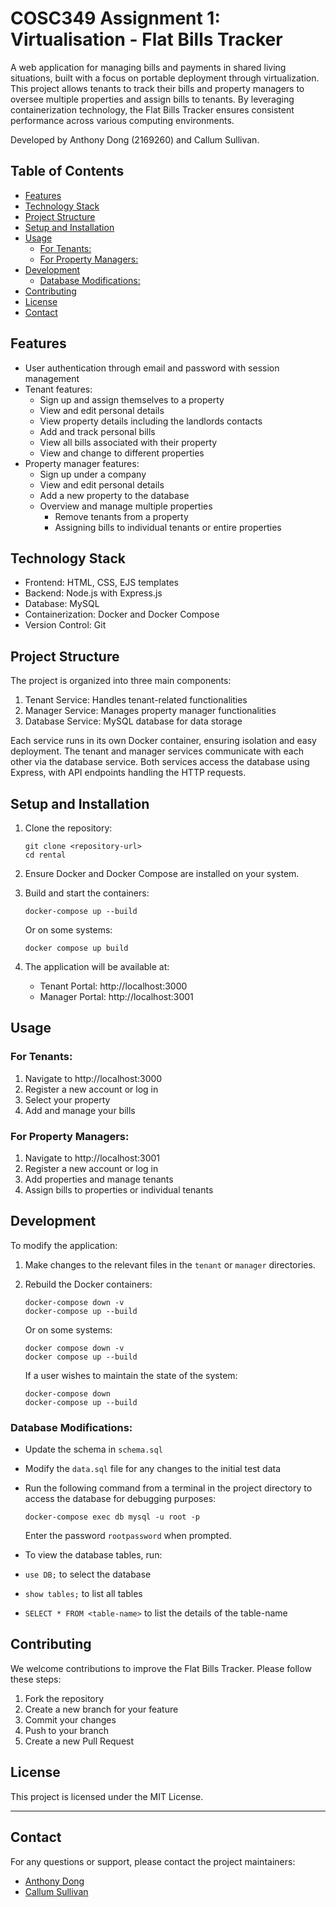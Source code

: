 # COSC349 Assignment 1: Virtualisation - Flat Bills Tracker <!-- omit in toc! -->

A web application for managing bills and payments in shared living situations, built with a focus on portable deployment through virtualization. This project allows tenants to track their bills and property managers to oversee multiple properties and assign bills to tenants. By leveraging containerization technology, the Flat Bills Tracker ensures consistent performance across various computing environments. 

Developed by Anthony Dong (2169260) and Callum Sullivan.

## Table of Contents <!-- omit in toc -->
- [Features](#features)
- [Technology Stack](#technology-stack)
- [Project Structure](#project-structure)
- [Setup and Installation](#setup-and-installation)
- [Usage](#usage)
  - [For Tenants:](#for-tenants)
  - [For Property Managers:](#for-property-managers)
- [Development](#development)
  - [Database Modifications:](#database-modifications)
- [Contributing](#contributing)
- [License](#license)
- [Contact](#contact)

## Features
- User authentication through email and password with session management
- Tenant features:
  - Sign up and assign themselves to a property
  - View and edit personal details
  - View property details including the landlords contacts
  - Add and track personal bills
  - View all bills associated with their property
  - View and change to different properties
- Property manager features:
  - Sign up under a company
  - View and edit personal details
  - Add a new property to the database
  - Overview and manage multiple properties
    - Remove tenants from a property
    - Assigning bills to individual tenants or entire properties

## Technology Stack

- Frontend: HTML, CSS, EJS templates
- Backend: Node.js with Express.js
- Database: MySQL
- Containerization: Docker and Docker Compose
- Version Control: Git

## Project Structure

The project is organized into three main components:

1. Tenant Service: Handles tenant-related functionalities
2. Manager Service: Manages property manager functionalities
3. Database Service: MySQL database for data storage

Each service runs in its own Docker container, ensuring isolation and easy deployment. The tenant and manager services communicate with each other via the database service. Both services access the database using Express, with API endpoints handling the HTTP requests.

## Setup and Installation

1. Clone the repository:
   ```
   git clone <repository-url>
   cd rental
   ```

2. Ensure Docker and Docker Compose are installed on your system.

3. Build and start the containers:
   ```
   docker-compose up --build
   ```
   Or on some systems:
   ```
   docker compose up build
   ```

4. The application will be available at:
   - Tenant Portal: http://localhost:3000
   - Manager Portal: http://localhost:3001

## Usage

### For Tenants:
1. Navigate to http://localhost:3000
2. Register a new account or log in
3. Select your property
4. Add and manage your bills

### For Property Managers:
1. Navigate to http://localhost:3001
2. Register a new account or log in
3. Add properties and manage tenants
4. Assign bills to properties or individual tenants

## Development

To modify the application:

1. Make changes to the relevant files in the `tenant` or `manager` directories.
2. Rebuild the Docker containers:
   ```
   docker-compose down -v
   docker-compose up --build
   ```
    Or on some systems:

    ```
    docker compose down -v
    docker compose up --build
    ```
    
    If a user wishes to maintain the state of the system:
    ```
    docker-compose down
    docker-compose up --build
    ```

### Database Modifications:
- Update the schema in `schema.sql`
- Modify the `data.sql` file for any changes to the initial test data
- Run the following command from a terminal in the project directory to access the database for debugging purposes:
  ```
  docker-compose exec db mysql -u root -p
  ```
    Enter the password `rootpassword` when prompted.

- To view the database tables, run:
- `use DB;` to select the database
- `show tables;` to list all tables
- `SELECT * FROM <table-name>` to list the details of the table-name

## Contributing

We welcome contributions to improve the Flat Bills Tracker. Please follow these steps:

1. Fork the repository
2. Create a new branch for your feature
3. Commit your changes
4. Push to your branch
5. Create a new Pull Request

## License

This project is licensed under the MIT License.

---
## Contact

For any questions or support, please contact the project maintainers:
- [Anthony Dong](https://github.com/anthonyzhdong)
- [Callum Sullivan](https://github.com/SullyJR)
